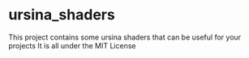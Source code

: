 # ursina_shaders
This project contains some ursina shaders that can be useful for your projects
It is all under the MIT License
